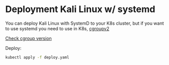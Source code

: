 # Deployment Kali Linux w/ systemd

You can deploy Kali Linux with SystemD to your K8s cluster, but if you want to use systemd you need to use in K8s, [cgroupv2](https://kubernetes.io/docs/concepts/architecture/cgroups/)

[Check cgroup version](https://kubernetes.io/docs/concepts/architecture/cgroups/#check-cgroup-version)

Deploy:

```bash
kubectl apply -f deploy.yaml
```
